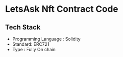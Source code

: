 # LetsAsk Nft Contract Code 

## Tech Stack

- Programming Language :  Solidity
- Standard: ERC721
- Type : Fully On chain

